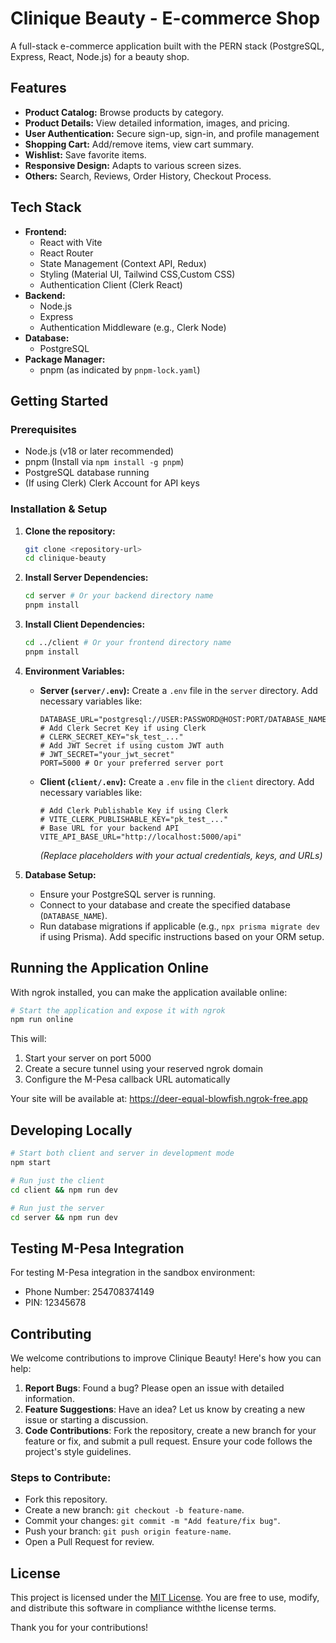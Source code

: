 # Clinique Beauty - E-commerce Shop

A full-stack e-commerce application built with the PERN stack (PostgreSQL, Express, React, Node.js) for a beauty shop.

## Features

*   **Product Catalog:** Browse products by category.
*   **Product Details:** View detailed information, images, and pricing.
*   **User Authentication:** Secure sign-up, sign-in, and profile management
*   **Shopping Cart:** Add/remove items, view cart summary.
*   **Wishlist:** Save favorite items.
*   **Responsive Design:** Adapts to various screen sizes.
*   **Others:** Search, Reviews, Order History, Checkout Process.

## Tech Stack

*   **Frontend:**
    *   React with Vite
    *   React Router
    *   State Management (Context API, Redux)
    *   Styling (Material UI, Tailwind CSS,Custom CSS)
    *   Authentication Client (Clerk React)
*   **Backend:**
    *   Node.js
    *   Express
    *   Authentication Middleware (e.g., Clerk Node)
*   **Database:**
    *   PostgreSQL
*   **Package Manager:**
    *   pnpm (as indicated by `pnpm-lock.yaml`)

## Getting Started

### Prerequisites

*   Node.js (v18 or later recommended)
*   pnpm (Install via `npm install -g pnpm`)
*   PostgreSQL database running
*   (If using Clerk) Clerk Account for API keys

### Installation & Setup

1.  **Clone the repository:**
    ```bash
    git clone <repository-url>
    cd clinique-beauty
    ```

2.  **Install Server Dependencies:**
    ```bash
    cd server # Or your backend directory name
    pnpm install
    ```

3.  **Install Client Dependencies:**
    ```bash
    cd ../client # Or your frontend directory name
    pnpm install
    ```

4.  **Environment Variables:**

    *   **Server (`server/.env`):** Create a `.env` file in the `server` directory. Add necessary variables like:
        ```env
        DATABASE_URL="postgresql://USER:PASSWORD@HOST:PORT/DATABASE_NAME"
        # Add Clerk Secret Key if using Clerk
        # CLERK_SECRET_KEY="sk_test_..."
        # Add JWT Secret if using custom JWT auth
        # JWT_SECRET="your_jwt_secret"
        PORT=5000 # Or your preferred server port
        ```

    *   **Client (`client/.env`):** Create a `.env` file in the `client` directory. Add necessary variables like:
        ```env
        # Add Clerk Publishable Key if using Clerk
        # VITE_CLERK_PUBLISHABLE_KEY="pk_test_..."
        # Base URL for your backend API
        VITE_API_BASE_URL="http://localhost:5000/api"
        ```
        *(Replace placeholders with your actual credentials, keys, and URLs)*

5.  **Database Setup:**
    *   Ensure your PostgreSQL server is running.
    *   Connect to your database and create the specified database (`DATABASE_NAME`).
    *   Run database migrations if applicable (e.g., `npx prisma migrate dev` if using Prisma). Add specific instructions based on your ORM setup.

## Running the Application Online

With ngrok installed, you can make the application available online:

```bash
# Start the application and expose it with ngrok
npm run online
```

This will:
1. Start your server on port 5000
2. Create a secure tunnel using your reserved ngrok domain
3. Configure the M-Pesa callback URL automatically

Your site will be available at: https://deer-equal-blowfish.ngrok-free.app

## Developing Locally

```bash
# Start both client and server in development mode
npm start

# Run just the client
cd client && npm run dev

# Run just the server
cd server && npm run dev
```

## Testing M-Pesa Integration

For testing M-Pesa integration in the sandbox environment:
- Phone Number: 254708374149
- PIN: 12345678

## Contributing

We welcome contributions to improve Clinique Beauty! Here's how you can help:

1. **Report Bugs**: Found a bug? Please open an issue with detailed information.
2. **Feature Suggestions**: Have an idea? Let us know by creating a new issue or starting a discussion.
3. **Code Contributions**: Fork the repository, create a new branch for your feature or fix, and submit a pull request. Ensure your code follows the project's style guidelines.

### Steps to Contribute:
- Fork this repository.
- Create a new branch: `git checkout -b feature-name`.
- Commit your changes: `git commit -m "Add feature/fix bug"`.
- Push your branch: `git push origin feature-name`.
- Open a Pull Request for review.

## License

This project is licensed under the [MIT License](LICENSE). You are free to use, modify, and distribute this software in compliance withthe license terms.

Thank you for your contributions!
